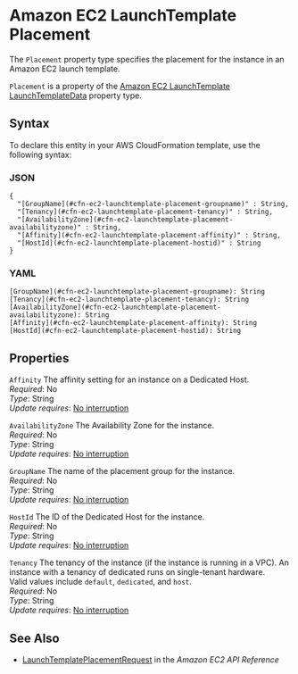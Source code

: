 # Amazon EC2 LaunchTemplate Placement<a name="aws-properties-ec2-launchtemplate-placement"></a>

<a name="aws-properties-ec2-launchtemplate-placement-description"></a>The `Placement` property type specifies the placement for the instance in an Amazon EC2 launch template\.

<a name="aws-properties-ec2-launchtemplate-placement-inheritance"></a> `Placement` is a property of the [Amazon EC2 LaunchTemplate LaunchTemplateData](aws-properties-ec2-launchtemplate-launchtemplatedata.md) property type\.

## Syntax<a name="aws-properties-ec2-launchtemplate-placement-syntax"></a>

To declare this entity in your AWS CloudFormation template, use the following syntax:

### JSON<a name="aws-properties-ec2-launchtemplate-placement-syntax.json"></a>

```
{
  "[GroupName](#cfn-ec2-launchtemplate-placement-groupname)" : String,
  "[Tenancy](#cfn-ec2-launchtemplate-placement-tenancy)" : String,
  "[AvailabilityZone](#cfn-ec2-launchtemplate-placement-availabilityzone)" : String,
  "[Affinity](#cfn-ec2-launchtemplate-placement-affinity)" : String,
  "[HostId](#cfn-ec2-launchtemplate-placement-hostid)" : String
}
```

### YAML<a name="aws-properties-ec2-launchtemplate-placement-syntax.yaml"></a>

```
[GroupName](#cfn-ec2-launchtemplate-placement-groupname): String
[Tenancy](#cfn-ec2-launchtemplate-placement-tenancy): String
[AvailabilityZone](#cfn-ec2-launchtemplate-placement-availabilityzone): String
[Affinity](#cfn-ec2-launchtemplate-placement-affinity): String
[HostId](#cfn-ec2-launchtemplate-placement-hostid): String
```

## Properties<a name="aws-properties-ec2-launchtemplate-placement-properties"></a>

`Affinity`  <a name="cfn-ec2-launchtemplate-placement-affinity"></a>
The affinity setting for an instance on a Dedicated Host\.  
 *Required*: No  
 *Type*: String  
 *Update requires*: [No interruption](using-cfn-updating-stacks-update-behaviors.md#update-no-interrupt) 

`AvailabilityZone`  <a name="cfn-ec2-launchtemplate-placement-availabilityzone"></a>
The Availability Zone for the instance\.  
 *Required*: No  
 *Type*: String  
 *Update requires*: [No interruption](using-cfn-updating-stacks-update-behaviors.md#update-no-interrupt) 

`GroupName`  <a name="cfn-ec2-launchtemplate-placement-groupname"></a>
The name of the placement group for the instance\.  
 *Required*: No  
 *Type*: String  
 *Update requires*: [No interruption](using-cfn-updating-stacks-update-behaviors.md#update-no-interrupt) 

`HostId`  <a name="cfn-ec2-launchtemplate-placement-hostid"></a>
The ID of the Dedicated Host for the instance\.  
 *Required*: No  
 *Type*: String  
 *Update requires*: [No interruption](using-cfn-updating-stacks-update-behaviors.md#update-no-interrupt) 

`Tenancy`  <a name="cfn-ec2-launchtemplate-placement-tenancy"></a>
The tenancy of the instance \(if the instance is running in a VPC\)\. An instance with a tenancy of dedicated runs on single\-tenant hardware\.  
Valid values include `default`, `dedicated`, and `host`\.  
 *Required*: No  
 *Type*: String  
 *Update requires*: [No interruption](using-cfn-updating-stacks-update-behaviors.md#update-no-interrupt) 

## See Also<a name="aws-properties-ec2-launchtemplate-placement-seealso"></a>
+ [LaunchTemplatePlacementRequest](http://docs.aws.amazon.com/AWSEC2/latest/APIReference/API_LaunchTemplatePlacementRequest.html) in the *Amazon EC2 API Reference*